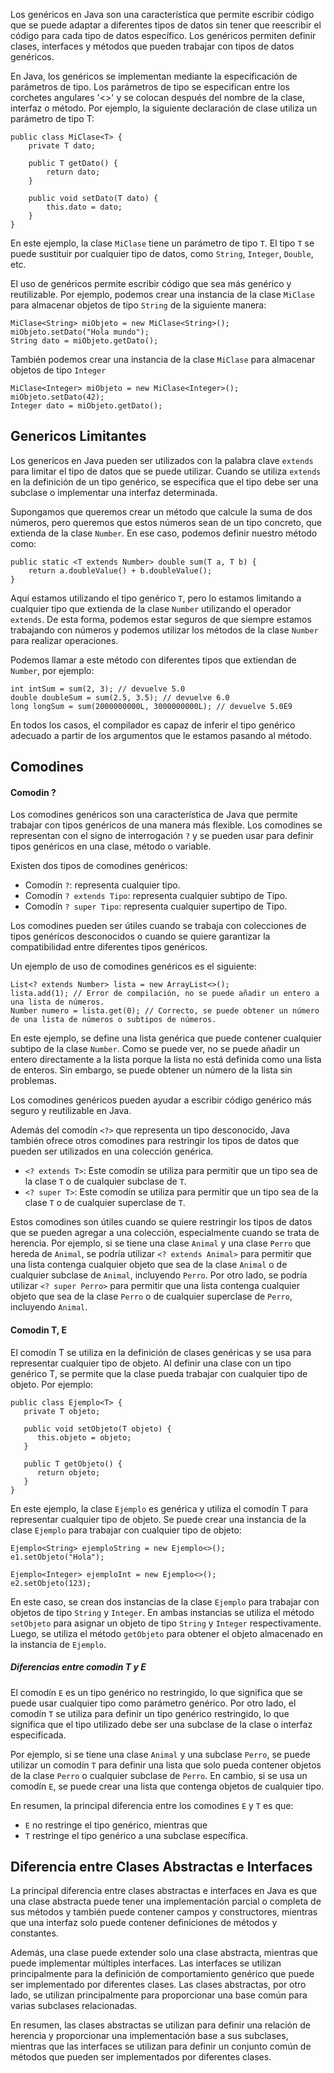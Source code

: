 
Los genéricos en Java son una característica que permite escribir código que se puede adaptar a diferentes tipos de datos sin tener que reescribir el código para cada tipo de datos específico. Los genéricos permiten definir clases, interfaces y métodos que pueden trabajar con tipos de datos genéricos.

En Java, los genéricos se implementan mediante la especificación de parámetros de tipo. Los parámetros de tipo se especifican entre los corchetes angulares '<>' y se colocan después del nombre de la clase, interfaz o método. Por ejemplo, la siguiente declaración de clase utiliza un parámetro de tipo T:

```
public class MiClase<T> {
    private T dato;

    public T getDato() {
        return dato;
    }

    public void setDato(T dato) {
        this.dato = dato;
    }
}
```

En este ejemplo, la clase `MiClase` tiene un parámetro de tipo `T`. El tipo `T` se puede sustituir por cualquier tipo de datos, como `String`, `Integer`, `Double`, etc.

El uso de genéricos permite escribir código que sea más genérico y reutilizable. Por ejemplo, podemos crear una instancia de la clase `MiClase` para almacenar objetos de tipo `String` de la siguiente manera:

```
MiClase<String> miObjeto = new MiClase<String>();
miObjeto.setDato("Hola mundo");
String dato = miObjeto.getDato();
```

También podemos crear una instancia de la clase `MiClase` para almacenar objetos de tipo `Integer`

```
MiClase<Integer> miObjeto = new MiClase<Integer>();
miObjeto.setDato(42);
Integer dato = miObjeto.getDato();
```

## Genericos Limitantes

Los genericos en Java pueden ser utilizados con la palabra clave `extends` para limitar el tipo de datos que se puede utilizar. Cuando se utiliza `extends` en la definición de un tipo genérico, se especifica que el tipo debe ser una subclase o implementar una interfaz determinada.

Supongamos que queremos crear un método que calcule la suma de dos números, pero queremos que estos números sean de un tipo concreto, que extienda de la clase `Number`. En ese caso, podemos definir nuestro método como:

```
public static <T extends Number> double sum(T a, T b) {
    return a.doubleValue() + b.doubleValue();
}
```

Aquí estamos utilizando el tipo genérico `T`, pero lo estamos limitando a cualquier tipo que extienda de la clase `Number` utilizando el operador `extends`. De esta forma, podemos estar seguros de que siempre estamos trabajando con números y podemos utilizar los métodos de la clase `Number` para realizar operaciones.

Podemos llamar a este método con diferentes tipos que extiendan de `Number`, por ejemplo:

```
int intSum = sum(2, 3); // devuelve 5.0
double doubleSum = sum(2.5, 3.5); // devuelve 6.0
long longSum = sum(2000000000L, 3000000000L); // devuelve 5.0E9
```

En todos los casos, el compilador es capaz de inferir el tipo genérico adecuado a partir de los argumentos que le estamos pasando al método.

## Comodines

#### Comodin ?

Los comodines genéricos son una característica de Java que permite trabajar con tipos genéricos de una manera más flexible. Los comodines se representan con el signo de interrogación `?` y se pueden usar para definir tipos genéricos en una clase, método o variable.

Existen dos tipos de comodines genéricos:

-   Comodín `?`: representa cualquier tipo.
-   Comodín `? extends Tipo`: representa cualquier subtipo de Tipo.
-   Comodín `? super Tipo`: representa cualquier supertipo de Tipo.

Los comodines pueden ser útiles cuando se trabaja con colecciones de tipos genéricos desconocidos o cuando se quiere garantizar la compatibilidad entre diferentes tipos genéricos.

Un ejemplo de uso de comodines genéricos es el siguiente:

```
List<? extends Number> lista = new ArrayList<>();
lista.add(1); // Error de compilación, no se puede añadir un entero a una lista de números.
Number numero = lista.get(0); // Correcto, se puede obtener un número de una lista de números o subtipos de números.
```

En este ejemplo, se define una lista genérica que puede contener cualquier subtipo de la clase `Number`. Como se puede ver, no se puede añadir un entero directamente a la lista porque la lista no está definida como una lista de enteros. Sin embargo, se puede obtener un número de la lista sin problemas.

Los comodines genéricos pueden ayudar a escribir código genérico más seguro y reutilizable en Java.

Además del comodín `<?>` que representa un tipo desconocido, Java también ofrece otros comodines para restringir los tipos de datos que pueden ser utilizados en una colección genérica.

-   `<? extends T>`: Este comodín se utiliza para permitir que un tipo sea de la clase `T` o de cualquier subclase de `T`.
-   `<? super T>`: Este comodín se utiliza para permitir que un tipo sea de la clase `T` o de cualquier superclase de `T`.

Estos comodines son útiles cuando se quiere restringir los tipos de datos que se pueden agregar a una colección, especialmente cuando se trata de herencia. Por ejemplo, si se tiene una clase `Animal` y una clase `Perro` que hereda de `Animal`, se podría utilizar `<? extends Animal>` para permitir que una lista contenga cualquier objeto que sea de la clase `Animal` o de cualquier subclase de `Animal`, incluyendo `Perro`. Por otro lado, se podría utilizar `<? super Perro>` para permitir que una lista contenga cualquier objeto que sea de la clase `Perro` o de cualquier superclase de `Perro`, incluyendo `Animal`.

#### Comodin T, E

El comodín T se utiliza en la definición de clases genéricas y se usa para representar cualquier tipo de objeto. Al definir una clase con un tipo genérico T, se permite que la clase pueda trabajar con cualquier tipo de objeto. Por ejemplo:

```
public class Ejemplo<T> {
   private T objeto;

   public void setObjeto(T objeto) {
      this.objeto = objeto;
   }

   public T getObjeto() {
      return objeto;
   }
}
```

En este ejemplo, la clase `Ejemplo` es genérica y utiliza el comodín T para representar cualquier tipo de objeto. Se puede crear una instancia de la clase `Ejemplo` para trabajar con cualquier tipo de objeto:

```
Ejemplo<String> ejemploString = new Ejemplo<>();
e1.setObjeto("Hola");

Ejemplo<Integer> ejemploInt = new Ejemplo<>();
e2.setObjeto(123);
```

En este caso, se crean dos instancias de la clase `Ejemplo` para trabajar con objetos de tipo `String` y `Integer`. En ambas instancias se utiliza el método `setObjeto` para asignar un objeto de tipo `String` y `Integer` respectivamente. Luego, se utiliza el método `getObjeto` para obtener el objeto almacenado en la instancia de `Ejemplo`.

##### Diferencias entre comodin T y E

El comodín `E` es un tipo genérico no restringido, lo que significa que se puede usar cualquier tipo como parámetro genérico. Por otro lado, el comodín `T` se utiliza para definir un tipo genérico restringido, lo que significa que el tipo utilizado debe ser una subclase de la clase o interfaz especificada.

Por ejemplo, si se tiene una clase `Animal` y una subclase `Perro`, se puede utilizar un comodín `T` para definir una lista que solo pueda contener objetos de la clase `Perro` o cualquier subclase de `Perro`. En cambio, si se usa un comodín `E`, se puede crear una lista que contenga objetos de cualquier tipo.

En resumen, la principal diferencia entre los comodines `E` y `T` es que: 
- `E` no restringe el tipo genérico, mientras que 
- `T` restringe el tipo genérico a una subclase específica.


## Diferencia entre Clases Abstractas e Interfaces

La principal diferencia entre clases abstractas e interfaces en Java es que una clase abstracta puede tener una implementación parcial o completa de sus métodos y también puede contener campos y constructores, mientras que una interfaz solo puede contener definiciones de métodos y constantes.

Además, una clase puede extender solo una clase abstracta, mientras que puede implementar múltiples interfaces. Las interfaces se utilizan principalmente para la definición de comportamiento genérico que puede ser implementado por diferentes clases. Las clases abstractas, por otro lado, se utilizan principalmente para proporcionar una base común para varias subclases relacionadas.

En resumen, las clases abstractas se utilizan para definir una relación de herencia y proporcionar una implementación base a sus subclases, mientras que las interfaces se utilizan para definir un conjunto común de métodos que pueden ser implementados por diferentes clases.